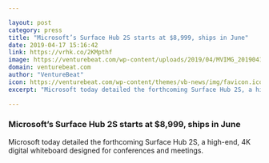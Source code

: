 ```yaml
---

layout: post
category: press
title: "Microsoft’s Surface Hub 2S starts at $8,999, ships in June"
date: 2019-04-17 15:16:42
link: https://vrhk.co/2KMpthf
image: https://venturebeat.com/wp-content/uploads/2019/04/MVIMG_20190417_104026.jpg?w=1200&strip=all
domain: venturebeat.com
author: "VentureBeat"
icon: https://venturebeat.com/wp-content/themes/vb-news/img/favicon.ico
excerpt: "Microsoft today detailed the forthcoming Surface Hub 2S, a high-end, 4K digital whiteboard designed for conferences and meetings."

---
```


### Microsoft’s Surface Hub 2S starts at $8,999, ships in June

Microsoft today detailed the forthcoming Surface Hub 2S, a high-end, 4K digital whiteboard designed for conferences and meetings.